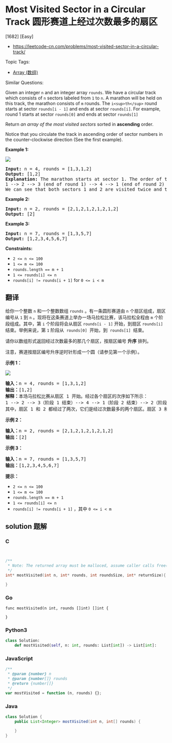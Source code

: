 # Most Visited Sector in a Circular Track 圆形赛道上经过次数最多的扇区

[1682] [Easy]

- https://leetcode-cn.com/problems/most-visited-sector-in-a-circular-track/

Topic Tags:

- [Array (数组)](https://leetcode-cn.com/tag/array/)

Similar Questions:

Given an integer `n` and an integer array `rounds`. We have a circular track which consists of `n` sectors labeled from `1` to `n`. A marathon will be held on this track, the marathon consists of `m` rounds. The `i<sup>th</sup>` round starts at sector `rounds[i - 1]` and ends at sector `rounds[i]`. For example, round 1 starts at sector `rounds[0]` and ends at sector `rounds[1]`

Return _an array of the most visited sectors_ sorted in **ascending** order.

Notice that you circulate the track in ascending order of sector numbers in the counter-clockwise direction (See the first example).

**Example 1:**

![](https://assets.leetcode.com/uploads/2020/08/14/tmp.jpg)

<pre><strong>Input:</strong> n = 4, rounds = [1,3,1,2]
<strong>Output:</strong> [1,2]
<strong>Explanation:</strong> The marathon starts at sector 1. The order of the visited sectors is as follows:
1 --&gt; 2 --&gt; 3 (end of round 1) --&gt; 4 --&gt; 1 (end of round 2) --&gt; 2 (end of round 3 and the marathon)
We can see that both sectors 1 and 2 are visited twice and they are the most visited sectors. Sectors 3 and 4 are visited only once.</pre>

**Example 2:**

<pre><strong>Input:</strong> n = 2, rounds = [2,1,2,1,2,1,2,1,2]
<strong>Output:</strong> [2]
</pre>

**Example 3:**

<pre><strong>Input:</strong> n = 7, rounds = [1,3,5,7]
<strong>Output:</strong> [1,2,3,4,5,6,7]
</pre>

**Constraints:**

- `2 <= n <= 100`
- `1 <= m <= 100`
- `rounds.length == m + 1`
- `1 <= rounds[i] <= n`
- `rounds[i] != rounds[i + 1]` for `0 <= i < m`

## 翻译

给你一个整数 `n` 和一个整数数组 `rounds` 。有一条圆形赛道由 `n` 个扇区组成，扇区编号从 `1` 到 `n` 。现将在这条赛道上举办一场马拉松比赛，该马拉松全程由 `m` 个阶段组成。其中，第 `i` 个阶段将会从扇区 `rounds[i - 1]` 开始，到扇区 `rounds[i]` 结束。举例来说，第 `1` 阶段从  `rounds[0]`  开始，到  `rounds[1]`  结束。

请你以数组形式返回经过次数最多的那几个扇区，按扇区编号 **升序** 排列。

注意，赛道按扇区编号升序逆时针形成一个圆（请参见第一个示例）。

**示例 1：**

![](https://assets.leetcode-cn.com/aliyun-lc-upload/uploads/2020/08/22/3rd45e.jpg)

<pre><strong>输入：</strong>n = 4, rounds = [1,3,1,2]
<strong>输出：</strong>[1,2]
<strong>解释：</strong>本场马拉松比赛从扇区 1 开始。经过各个扇区的次序如下所示：
1 --&gt; 2 --&gt; 3（阶段 1 结束）--&gt; 4 --&gt; 1（阶段 2 结束）--&gt; 2（阶段 3 结束，即本场马拉松结束）
其中，扇区 1 和 2 都经过了两次，它们是经过次数最多的两个扇区。扇区 3 和 4 都只经过了一次。</pre>

**示例 2：**

<pre><strong>输入：</strong>n = 2, rounds = [2,1,2,1,2,1,2,1,2]
<strong>输出：</strong>[2]
</pre>

**示例 3：**

<pre><strong>输入：</strong>n = 7, rounds = [1,3,5,7]
<strong>输出：</strong>[1,2,3,4,5,6,7]
</pre>

**提示：**

- `2 <= n <= 100`
- `1 <= m <= 100`
- `rounds.length == m + 1`
- `1 <= rounds[i] <= n`
- `rounds[i] != rounds[i + 1]` ，其中 `0 <= i < m`

## solution 题解

### C

```c


/**
 * Note: The returned array must be malloced, assume caller calls free().
 */
int* mostVisited(int n, int* rounds, int roundsSize, int* returnSize){

}
```

### Go

```golang
func mostVisited(n int, rounds []int) []int {

}
```

### Python3

```python
class Solution:
    def mostVisited(self, n: int, rounds: List[int]) -> List[int]:
```

### JavaScript

```javascript
/**
 * @param {number} n
 * @param {number[]} rounds
 * @return {number[]}
 */
var mostVisited = function (n, rounds) {};
```

### Java

```java
class Solution {
    public List<Integer> mostVisited(int n, int[] rounds) {

    }
}
```
